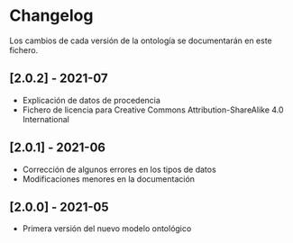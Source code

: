 # Changelog

Los cambios de cada versión de la ontología se documentarán en este fichero.


## [2.0.2] - 2021-07

- Explicación de datos de procedencia
- Fichero de licencia para Creative Commons Attribution-ShareAlike 4.0 International

## [2.0.1] - 2021-06

- Corrección de algunos errores en los tipos de datos
- Modificaciones menores en la documentación

## [2.0.0] - 2021-05

- Primera versión del nuevo modelo ontológico
